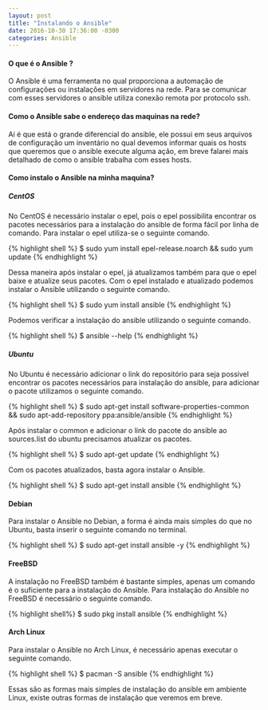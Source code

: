 ```yaml
---
layout: post
title: "Instalando o Ansible"
date: 2016-10-30 17:36:00 -0300
categories: Ansible
---
```


#### **O que é o Ansible ?**

O Ansible é uma ferramenta no qual proporciona a automação de configurações ou instalações em servidores na rede. Para se comunicar com esses servidores o ansible utiliza conexão remota por protocolo ssh.

#### **Como o Ansible sabe o endereço das maquinas na rede?**

Aí é que está o grande diferencial do ansible, ele possui em seus arquivos de configuração um inventário no qual devemos informar quais os hosts que queremos que o ansible execute alguma ação, em breve falarei mais detalhado de como o ansible trabalha com esses hosts.

#### **Como instalo o Ansible na minha maquina?**

##### **CentOS**

No CentOS é necessário instalar o epel, pois o epel possibilita encontrar os pacotes necessários para a instalação do ansible de forma fácil por linha de comando.
Para instalar o epel utiliza-se o seguinte comando.

{% highlight shell %}
$ sudo yum install epel-release.noarch && sudo yum update
{% endhighlight %}

Dessa maneira após instalar o epel, já atualizamos também para que o epel baixe e atualize seus pacotes. Com o epel instalado e atualizado podemos instalar o Ansible utilizando o seguinte comando.

{% highlight shell %}
$ sudo yum install ansible
{% endhighlight %}

Podemos verificar a instalação do ansible utilizando o seguinte comando.

{% highlight shell %}
$ ansible --help
{% endhighlight %}

##### **Ubuntu**

No Ubuntu é necessário adicionar o link do repositório para seja possivel encontrar os pacotes necessários para instalação do ansible, para adicionar o pacote utilizamos o seguinte comando.

{% highlight shell %}
$ sudo apt-get install software-properties-common && sudo apt-add-repository ppa:ansible/ansible
{% endhighlight %}

Após instalar o common e adicionar o link do pacote do ansible ao sources.list do ubuntu precisamos atualizar os pacotes.

{% highlight shell %}
$ sudo apt-get update
{% endhighlight %}

Com os pacotes atualizados, basta agora instalar o Ansible.

{% highlight shell %}
$ sudo apt-get install ansible
{% endhighlight %}

#### **Debian**

Para instalar o Ansible no Debian, a forma é ainda mais simples do que no Ubuntu, basta inserir o seguinte comando no terminal.

{% highlight shell %}
$ sudo apt-get install ansible -y
{% endhighlight %}

#### **FreeBSD**

A instalação no FreeBSD também é bastante simples, apenas um comando é o suficiente para a instalação do Ansible. Para instalação do Ansible no FreeBSD é necessário o seguinte comando.

{% highlight shell%}
$ sudo pkg install ansible
{% endhighlight %}

#### **Arch Linux**

Para instalar o Ansible no Arch Linux, é necessário apenas executar o seguinte comando.

{% highlight shell %}
$ pacman -S ansible
{% endhighlight %}

Essas são as formas mais simples de instalação do ansible em ambiente Linux, existe outras formas de instalação que veremos em breve.